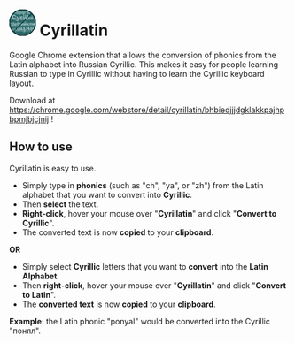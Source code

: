 # ![alt text](https://github.com/Gavin-TC/Cyrillatin/blob/rewrite/src/icons/logo_2_48.png) Cyrillatin 
Google Chrome extension that allows the conversion of phonics from the Latin alphabet into Russian Cyrillic.
This makes it easy for people learning Russian to type in Cyrillic without having to learn the Cyrillic keyboard layout.

Download at https://chrome.google.com/webstore/detail/cyrillatin/bhbiedjjjdgklakkpajhpbpmjbjcjnij !

## How to use
Cyrillatin is easy to use. 
- Simply type in **phonics** (such as "ch", "ya", or "zh") from the Latin alphabet that you want to convert into **Cyrillic**.
- Then **select** the text.
- **Right-click**, hover your mouse over "**Cyrillatin**" and click "**Convert to Cyrillic**".
- The converted text is now **copied** to your **clipboard**.

**OR**
- Simply select **Cyrillic** letters that you want to **convert** into the **Latin Alphabet**.
- Then **right-click**, hover your mouse over "**Cyrillatin**" and click "**Convert to Latin**".
- The **converted text** is now **copied** to your **clipboard**.

**Example**: the Latin phonic "ponyal" would be converted into the Cyrillic "понял".

